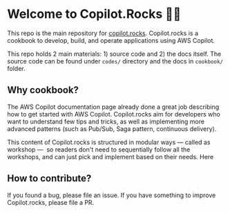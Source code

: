 # Welcome to Copilot.Rocks 🤘🏻

This repo is the main repository for [copilot.rocks](https://copilot.rocks). Copilot.rocks is a cookbook to develop, build, and operate applications using AWS Copilot. 

This repo holds 2 main materials: 1) source code and 2) the docs itself. The source code can be found under `codes/` directory and the docs in `cookbook/` folder.

## Why cookbook?

The AWS Copilot documentation page already done a great job describing how to get started with AWS Copilot. Copilot.rocks aim for developers who want to understand few tips and tricks, as well as implementing more advanced patterns (such as Pub/Sub, Saga pattern, continuous delivery). 

This content of Copilot.rocks is structured in modular ways — called as workshop —  so readers don't need to sequentially follow all the workshops, and can just pick and implement based on their needs. Here

## How to contribute? 

If you found a bug, please file an issue. If you have something to improve Copilot.rocks, please file a PR. 
